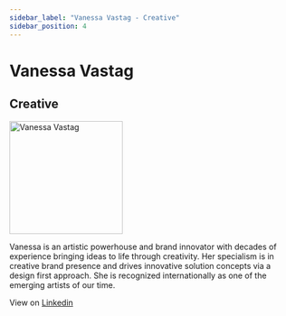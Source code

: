 ```yaml
---
sidebar_label: "Vanessa Vastag - Creative"
sidebar_position: 4
---
```


# Vanessa Vastag
## Creative

<img src="/img/vv.png" alt="Vanessa Vastag" width="200"/>

Vanessa is an artistic powerhouse and brand innovator with decades of experience bringing ideas to life through creativity. Her specialism is in creative brand presence and drives innovative solution concepts via a design first approach. She is recognized internationally as one of the emerging artists of our time.

View on [Linkedin](https://www.linkedin.com/in/vanessa-vastag-8566ba290/)
